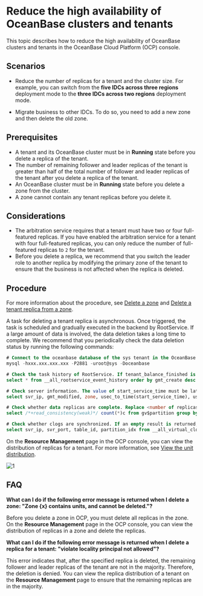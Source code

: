 # Reduce the high availability of OceanBase clusters and tenants

This topic describes how to reduce the high availability of OceanBase clusters and tenants in the OceanBase Cloud Platform (OCP) console.

## Scenarios

* Reduce the number of replicas for a tenant and the cluster size. For example, you can switch from the **five IDCs across three regions** deployment mode to the **three IDCs across two regions** deployment mode.

* Migrate business to other IDCs. To do so, you need to add a new zone and then delete the old zone.

## Prerequisites

* A tenant and its OceanBase cluster must be in **Running** state before you delete a replica of the tenant.
* The number of remaining follower and leader replicas of the tenant is greater than half of the total number of follower and leader replicas of the tenant after you delete a replica of the tenant.
* An OceanBase cluster must be in **Running** state before you delete a zone from the cluster.
* A zone cannot contain any tenant replicas before you delete it.

## Considerations

* The arbitration service requires that a tenant must have two or four full-featured replicas. If you have enabled the arbitration service for a tenant with four full-featured replicas, you can only reduce the number of full-featured replicas to `2` for the tenant.
* Before you delete a replica, we recommend that you switch the leader role to another replica by modifying the primary zone of the tenant to ensure that the business is not affected when the replica is deleted.

## Procedure

For more information about the procedure, see [Delete a zone](../600.cluster-functions/500.manage-a-zone/400.delete-a-zone.md) and [Delete a tenant replica from a zone](../700.tenant-functions/1000.manage-tenant-replica/400.delete-a-replica-of-a-tenant-in-a-private-zone.md).

A task for deleting a tenant replica is asynchronous. Once triggered, the task is scheduled and gradually executed in the backend by RootService. If a large amount of data is involved, the data deletion takes a long time to complete. We recommend that you periodically check the data deletion status by running the following commands:

```SQL
# Connect to the oceanbase database of the sys tenant in the OceanBase cluster.
mysql -hxxx.xxx.xxx.xxx -P2881 -uroot@sys -Doceanbase

# Check the task history of RootService. If tenant_balance_finished is displayed, data deletion is completed.
select * from __all_rootservice_event_history order by gmt_create desc limit 10;

# Check server information. The value of start_service_time must be later than that of last_offline_time, and the server status must be active.
select svr_ip, gmt_modified, zone, usec_to_time(start_service_time), usec_to_time(last_offline_time), status from __all_server;

# Check whether data replicas are complete. Replace <number of replicas> with the expected number of replicas. If an empty result is returned, data replicas are complete.
select /*+read_consistency(weak)*/ count(*)c from gv$partition group by table_id, partition_id having c != <number of replicas>;

# Check whether clogs are synchronized. If an empty result is returned, clogs are synchronized.
select svr_ip, svr_port, table_id, partition_idx from __all_virtual_clog_stat where is_in_sync= 0 and is_offline = 0 and replica_type != 16;
```

On the **Resource Management** page in the OCP console, you can view the distribution of replicas for a tenant. For more information, see [View the unit distribution](../600.cluster-functions/1000.manage-cluster-resource/100.view-the-unit-distribution.md).

![1](https://obbusiness-private.oss-cn-shanghai.aliyuncs.com/doc/img/ocp/420/420-en/%E6%9F%A5%E7%9C%8Bunit%E6%95%B0%E9%87%8F.png)

## FAQ

**What can I do if the following error message is returned when I delete a zone: "Zone {x} contains units, and cannot be deleted."?**

Before you delete a zone in OCP, you must delete all replicas in the zone. On the **Resource Management** page in the OCP console, you can view the distribution of replicas in a zone and delete the replicas.

**What can I do if the following error message is returned when I delete a replica for a tenant: "violate locality principal not allowed"?**

This error indicates that, after the specified replica is deleted, the remaining follower and leader replicas of the tenant are not in the majority. Therefore, the deletion is denied. You can view the replica distribution of a tenant on the **Resource Management** page to ensure that the remaining replicas are in the majority.

